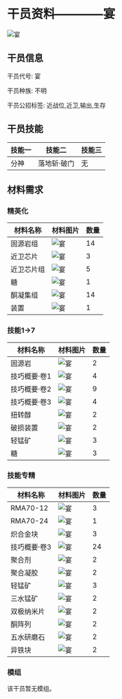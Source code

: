 # 干员资料————宴

![宴](./oprImages/宴.png)

## 干员信息

干员代号: 宴

干员种族: 不明

干员公招标签: 近战位,近卫,输出,生存

## 干员技能

| 技能一       | 技能二   | 技能三 |
| ------------ | -------- | ------ |
| 分神 | 落地斩·破门 | 无 |

## 材料需求

### 精英化

| 材料名称      | 材料图片 | 数量  |
|---------|---------|-----|
| 固源岩组 | ![宴](./matIcons/固源岩组.png)  |   14  |
| 近卫芯片 | ![宴](./matIcons/近卫芯片.png)  |   3  |
| 近卫芯片组 | ![宴](./matIcons/近卫芯片组.png)  |   5  |
| 糖 | ![宴](./matIcons/糖.png)  |   1  |
| 酮凝集组 | ![宴](./matIcons/酮凝集组.png)  |   14  |
| 装置 | ![宴](./matIcons/装置.png)  |   1  |

### 技能1→7

| 材料名称      | 材料图片 | 数量  |
|---------|---------|-----|
| 固源岩 | ![宴](./matIcons/固源岩.png)  |   2  |
| 技巧概要·卷1 | ![宴](./matIcons/技巧概要·卷1.png)  |   4  |
| 技巧概要·卷2 | ![宴](./matIcons/技巧概要·卷2.png)  |   9  |
| 技巧概要·卷3 | ![宴](./matIcons/技巧概要·卷3.png)  |   4  |
| 扭转醇 | ![宴](./matIcons/扭转醇.png)  |   2  |
| 破损装置 | ![宴](./matIcons/破损装置.png)  |   2  |
| 轻锰矿 | ![宴](./matIcons/轻锰矿.png)  |   3  |
| 糖 | ![宴](./matIcons/糖.png)  |   3  |

### 技能专精

| 材料名称      | 材料图片 | 数量  |
|---------|---------|-----|
| RMA70-12 | ![宴](./matIcons/RMA70-12.png)  |   3  |
| RMA70-24 | ![宴](./matIcons/RMA70-24.png)  |   1  |
| 炽合金块 | ![宴](./matIcons/炽合金块.png)  |   3  |
| 技巧概要·卷3 | ![宴](./matIcons/技巧概要·卷3.png)  |   24  |
| 聚合剂 | ![宴](./matIcons/聚合剂.png)  |   2  |
| 聚合凝胶 | ![宴](./matIcons/聚合凝胶.png)  |   2  |
| 轻锰矿 | ![宴](./matIcons/轻锰矿.png)  |   3  |
| 三水锰矿 | ![宴](./matIcons/三水锰矿.png)  |   2  |
| 双极纳米片 | ![宴](./matIcons/双极纳米片.png)  |   2  |
| 酮阵列 | ![宴](./matIcons/酮阵列.png)  |   2  |
| 五水研磨石 | ![宴](./matIcons/五水研磨石.png)  |   2  |
| 异铁块 | ![宴](./matIcons/异铁块.png)  |   2  |

### 模组

该干员暂无模组。
